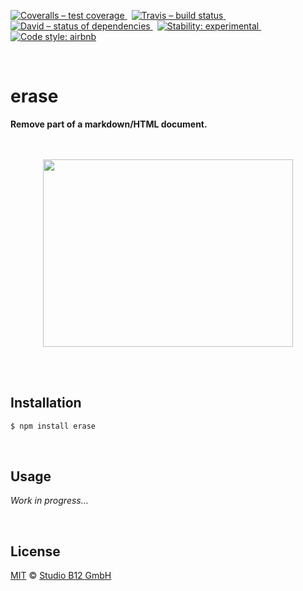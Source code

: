 [![Coveralls – test coverage
](https://img.shields.io/coveralls/studio-b12/erase.svg?style=flat-square)
](https://coveralls.io/r/studio-b12/erase)
 [![Travis – build status
](https://img.shields.io/travis/studio-b12/erase/master.svg?style=flat-square)
](https://travis-ci.org/studio-b12/erase)
 [![David – status of dependencies
](https://img.shields.io/david/studio-b12/erase.svg?style=flat-square)
](https://david-dm.org/studio-b12/erase)
 [![Stability: experimental
](https://img.shields.io/badge/stability-experimental-yellow.svg?style=flat-square)
](https://nodejs.org/api/documentation.html#documentation_stability_index)
 [![Code style: airbnb
](https://img.shields.io/badge/code%20style-airbnb-777777.svg?style=flat-square)
](https://github.com/airbnb/javascript)




<div                                                         id="/">&nbsp;</div>

erase
=====

**Remove part of a markdown/HTML document.**




<p align="center"><a
  title="Graphic by the great Justin Mezzell"
  href="http://justinmezzell.tumblr.com/post/89957156723"
  >
  <br/>
  <br/>
  <img
    src="Readme/….gif"
    width="400"
    height="300"
  />
  <br/>
  <br/>
</a></p>




<div                                             id="/installation">&nbsp;</div>

Installation
------------

```sh
$ npm install erase
```




<div                                                    id="/usage">&nbsp;</div>

Usage
-----

*Work in progress…*




<div                                                  id="/license">&nbsp;</div>

License
-------

[MIT][] © [Studio B12 GmbH][]

[MIT]:              ./License.md
[Studio B12 GmbH]:  http://studio-b12.de
